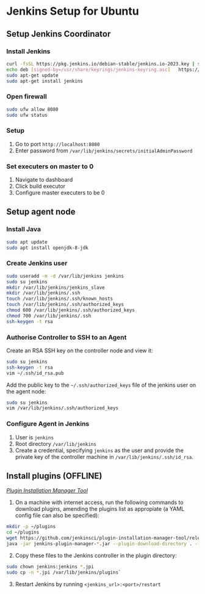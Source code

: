 # Jenkins Setup for Ubuntu
## Setup Jenkins Coordinator
### Install Jenkins 
```bash
curl -fsSL https://pkg.jenkins.io/debian-stable/jenkins.io-2023.key | sudo tee   /usr/share/keyrings/jenkins-keyring.asc > /dev/null
echo deb [signed-by=/usr/share/keyrings/jenkins-keyring.asc]   https://pkg.jenkins.io/debian-stable binary/ | sudo tee   /etc/apt/sources.list.d/jenkins.list > /dev/null
sudo apt-get update
sudo apt-get install jenkins
```

### Open firewall
```bash
sudo ufw allow 8080
sudo ufw status
```

### Setup
1. Go to port `http://localhost:8080`
2. Enter password from `/var/lib/jenkins/secrets/initialAdminPassword` 

### Set executers on master to 0
1. Navigate to dashboard
2. Click build executor
3. Configure master executers to be 0


## Setup agent node
### Install Java
```bash
sudo apt update 
sudo apt install openjdk-8-jdk 
```

### Create Jenkins user
```bash
sudo useradd -m -d /var/lib/jenkins jenkins
sudo su jenkins
mkdir /var/lib/jenkins/jenkins_slave
mkdir /var/lib/jenkins/.ssh
touch /var/lib/jenkins/.ssh/known_hosts
touch /var/lib/jenkins/.ssh/authorized_keys
chmod 600 /var/lib/jenkins/.ssh/authorized_keys
chmod 700 /var/lib/jenkins/.ssh
ssh-keygen -t rsa
```

### Authorise Controller to SSH to an Agent
Create an RSA SSH key on the controller node and view it:
```bash
sudo su jenkins
ssh-keygen -t rsa
vim ~/.ssh/id_rsa.pub
```
Add the public key to the `~/.ssh/authorized_keys` file of the jenkins user on the agent node:
```bash
sudo su jenkins
vim /var/lib/jenkins/.ssh/authorized_keys
```

### Configure Agent in Jenkins
1. User is `jenkins`
2. Root directory `/var/lib/jenkins`
3. Create a credential, specifying `jenkins` as the user and provide the private key of the controller machine in `/var/lib/jenkins/.ssh/id_rsa`.

## Install plugins (OFFLINE)
*[Plugin Installation Manager Tool](https://github.com/jenkinsci/plugin-installation-manager-tool)*

1. On a machine with internet access, run the following commands to download plugins, amending the plugins list as appropiate (a YAML config file can also be specified):
```bash
mkdir -p ~/plugins
cd ~/plugins
wget https://github.com/jenkinsci/plugin-installation-manager-tool/releases/download/2.12.13/jenkins-plugin-manager-2.12.13.jar
java -jar jenkins-plugin-manager-*.jar --plugin-download-directory . --plugins kubernetes
```
2. Copy these files to the Jenkins controller in the plugin directory:
```bash
sudo chown jenkins:jenkins *.jpi
sudo cp -n *.jpi /var/lib/jenkins/plugins`
```
3. Restart Jenkins by running `<jenkins_url>:<port>/restart`
